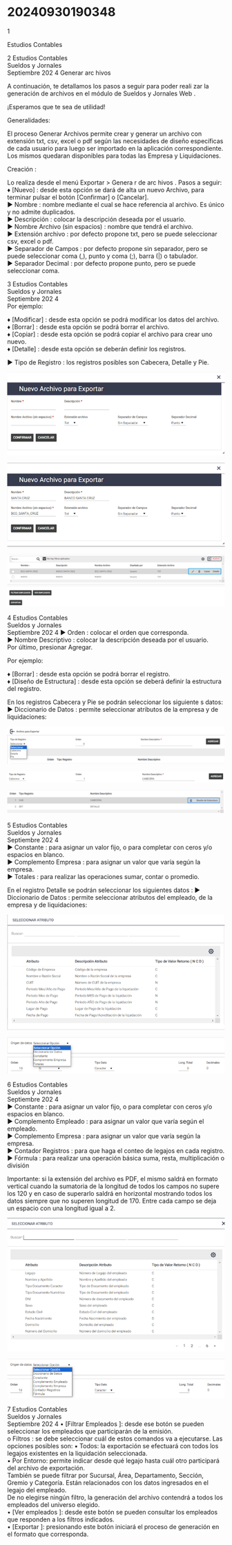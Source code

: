 # 20240930190348

 1 
 
  
Estudios Contables  


 
 
 
 2 Estudios Contables  
Sueldos y Jornales  
Septiembre 202 4 Generar arc hivos  
 
A continuación, te detallamos los pasos a seguir para poder reali zar la generación  de 
archivos en el módulo  de Sueldos y Jornales Web .  
 
¡Esperamos que te sea de utilidad!  
 
Generalidades:  
 
El proceso Generar Archivos permite crear y generar un archivo con extensión txt, csv, 
excel o pdf según las necesidades de diseño específicas de cada usuario para luego ser 
importado en la aplicación correspondiente. Los mismos quedaran disponibles para 
todas las Empresa y Liquidaciones.  
 
Creación : 
 
Lo realiza desde el menú  Exportar > Genera r de arc hivos . Pasos a seguir:  
 ♦ [Nuevo] : desde esta opción se dará de alta un nuevo Archivo, para terminar pulsar el 
botón [Confirmar] o [Cancelar].  
► Nombre : nombre mediante el cual se hace referencia al archivo. Es único y no 
admite duplicados.  
► Descripción : colocar la descripción deseada por el usuario.  
► Nombre Archivo (sin espacios) : nombre que tendrá el archivo.  
► Extensión archivo : por defecto propone txt, pero se puede seleccionar csv, excel 
o pdf.  
► Separador de Campos : por defecto propone sin separador, pero se puede 
seleccionar coma (,), punto y coma (;), barra (|) o tabulador.  
► Separador Decimal : por defecto propone punto, pero se puede seleccionar 
coma.  

 
 
 
 3 Estudios Contables  
Sueldos y Jornales  
Septiembre 202 4  
Por ejemplo:  
 
♦ [Modificar] : desde esta opción se podrá modificar los datos del archivo.  
♦ [Borrar] : desde esta opción se podrá borrar el archivo.  
♦ [Copiar] : desde esta opción se podrá copiar el archivo para crear uno nuevo.  
♦ [Detalle] : desde esta opción se deberán definir los registros.  
 
► Tipo de Registro : los registros posibles son Cabecera, Detalle y Pie.  


![Image 1 from page 2](images/image_2_1.png)

![Image 2 from page 2](images/image_2_2.png)

![Image 3 from page 2](images/image_2_3.png)

 
 
 
 4 Estudios Contables  
Sueldos y Jornales  
Septiembre 202 4 ► Orden : colocar el orden que corresponda.  
► Nombre Descriptivo : colocar la descripción deseada por el usuario.  
Por último,  presionar Agregar.  
 
Por ejemplo:  
 
♦ [Borrar] : desde esta opción se podrá borrar el registro.  
♦ [Diseño de Estructura] : desde esta opción se deberá definir la estructura del registro.  
 
En los registros Cabecera  y Pie se podrán seleccionar los siguiente s datos:  
► Diccionario de Datos : permite seleccionar atributos de la empresa y de 
liquidaciones:  


![Image 1 from page 3](images/image_3_1.png)

![Image 2 from page 3](images/image_3_2.png)

![Image 3 from page 3](images/image_3_3.png)

 
 
 
 5 Estudios Contables  
Sueldos y Jornales  
Septiembre 202 4  
► Constante : para asignar un valor fijo, o para completar con ceros y/o espacios 
en blanco.  
► Complemento Empresa : para asignar un valor que varía según la empresa.  
► Totales : para realizar las operaciones sumar, contar o promedio.  
 
En el registro Detalle se podrán seleccionar los siguientes datos : 
► Diccionario de Datos : permite seleccionar atributos del empleado, de la 
empresa y de liquidaciones:  


![Image 1 from page 4](images/image_4_1.png)

![Image 2 from page 4](images/image_4_2.png)

 
 
 
 6 Estudios Contables  
Sueldos y Jornales  
Septiembre 202 4  
► Constante : para asignar un valor fijo, o para completar con ceros y/o espacios 
en blanco.  
► Complemento Empleado : para asignar un valor que varía según el empleado.  
► Complemento Empresa : para asignar un valor que varía según la empresa.  
► Contador Registros : para que haga el conteo de legajos en cada registro.  
► Fórmula : para realizar una operación básica suma, resta, multiplicación o 
división  
 
Importante:  si la extensión del archivo es PDF, el mismo saldrá en formato vertical 
cuando la sumatoria de la longitud de todos los campos no supere los 120 y en caso de 
superarlo saldrá en horizontal mostrando todos los datos siempre que no superen 
longitud de 170. Entre cada campo se deja un espacio con una longitud igual a 2.  
  


![Image 1 from page 5](images/image_5_1.png)

![Image 2 from page 5](images/image_5_2.png)

 
 
 
 7 Estudios Contables  
Sueldos y Jornales  
Septiembre 202 4 • [Filtrar Empleados ]: desde ese botón se pueden seleccionar los empleados que 
participarán de la emisión.  
o Filtros : se debe seleccionar cuál de estos comandos va a ejecutarse. Las opciones 
posibles  son: 
▪ Todos: la exportación se efectuará con todos los legajos existentes en la 
liquidación seleccionada.  
▪ Por Entorno: permite indicar desde qué legajo hasta cuál otro participará del 
archivo de exportación.  
También se puede filtrar por Sucursal, Área, Departamento, Sección, Gremio y 
Categoría. Están relacionados con los datos ingresados en el legajo del empleado.  
De no elegirse ningún filtro, la generación del archivo contendrá a todos los 
empleados del universo elegido.  
• [Ver empleados ]: desde este botón se pueden consultar los empleados que responden 
a los filtros indicados.  
• [Exportar ]: presionando este botón iniciará el proceso de generación en el formato que 
corresponda.  
 
 
 
 
 
 
 
 
 
 
 
 
 
 
 
 
 

